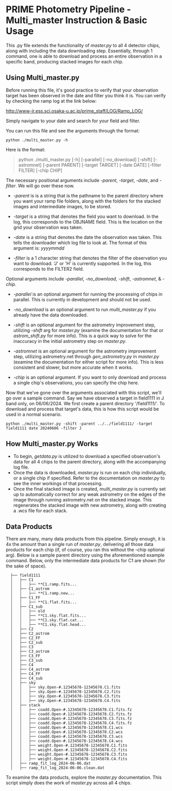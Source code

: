# PRIME Photometry Pipeline - Multi_master Instruction & Basic Usage

This .py file extends the functionality of _master.py_ to all 4 detector chips, along with including the data downloading step.  Essentially, through 1 command, one is able to download and process an entire observation in a specific band, producing stacked images for each chip.

## Using Multi_master.py

Before running this file, it's good practice to verify that your observation target has been observed in the date and filter you think it is.  You can verify by checking the ramp log at the link below:

http://www-ir.ess.sci.osaka-u.ac.jp/prime_staff/LOG/Ramp_LOG/

Simply navigate to your date and search for your field and filter.

You can run this file and see the arguments through the format:

    python ./multi_master.py -h

Here is the format:

> python ./multi_master.py [-h] [-parallel] [-no_download] [-shift] [-astromnet] [-parent PARENT] [-target TARGET] [-date DATE] [-filter FILTER] [-chip CHIP]

The necessary positional arguments include _-parent_, _-target_, _-date_, and _-filter_.  We will go over these now.
- _-parent_ is is a string that is the pathname to the parent directory where you want your ramp file folders, along with the folders for the stacked images and intermediate images, to be stored.

- _-target_ is a string that denotes the field you want to download.  In the log, this corresponds to the OBJNAME field.  This is the location on the grid your observation was taken.

- _-date_ is a string that denotes the date the observation was taken.  This tells the downloader which log file to look at.  The format of this argument is: _yyyymmdd_

- _-filter_ is a 1 character string that denotes the filter of the observation you want to download.  'J' or 'H' is currently supported.  In the log, this corresponds to the FILTER2 field.

Optional arguments include _-parallel_, _-no_download_, _-shift_, _-astromnet_, & _-chip_.
- _-parallel_ is an optional argument for running the processing of chips in parallel.  This is currently in development and should not be used.

- _-no_download_ is an optional argument to run _multi_master.py_ if you already have the data downloaded.

- _-shift_ is an optional argument for the astrometry improvement step, utilizing _-shift_ arg for _master.py_ (examine the documentation for that or _astrom_shift.py_ for more info).  This is a quick way to solve for the inaccuracy in the initial astrometry step on _master.py_.

- _-astromnet_ is an optional argument for the astrometry improvement step, utilizing astrometry.net through _gen_astrometry.py_ in _master.py_ (examine the documentation for either script for more info).  This is less consistent and slower, but more accurate when it works.

- _-chip_ is an optional argument.  If you want to only download and process a single chip's observations, you can specify the chip here.

Now that we've gone over the arguments associated with this script, we'll go over a sample command.  Say we have observed a target in field1111 in J band only, on 06/06/2024.  We first create a parent directory '/field1111/'.  To download and process that target's data, this is how this script would be used in a normal scenario.  

    python ./multi_master.py -shift -parent ../../field1111/ -target field1111 date 20240606 -filter J

## How Multi_master.py Works

- To begin, _getdata.py_ is utilized to download a specified observation's data for all 4 chips to the parent directory, along with the accompanying log file.
- Once the data is downloaded, _master.py_ is run on each chip individually, or a single chip if specified.  Refer to the documentation on _master.py_ to see the inner workings of that processing.
- Once the final stacked image is created, _multi_master.py_ is currently set up to automatically correct for any weak astrometry on the edges of the image through running astrometry.net on the stacked image.  This regenerates the stacked image with new astrometry, along with creating a .wcs file for each stack.

## Data Products

There are many, many data products from this pipeline.  Simply enough, it is 4x the amount than a single run of _master.py_, delivering all those data products for each chip (if, of course, you ran this without the -chip optional arg).  Below is a sample parent directory using the aforementioned example command.  Below, only the intermediate data products for C1 are shown (for the sake of space).

      ├── field1111
      │   ├── C1
      │   │   ├── **C1.ramp.fits...
      │   ├── C1_astrom
      │   │   ├── **C1.ramp.new...
      │   ├── C1_FF
      │   │   ├── **C1.flat.fits...
      │   ├── C1_sub
      │   │   ├── old
      │   │   ├── **C1.sky.flat.fits...
      │   │   ├── **C1.sky.flat.cat...
      │   │   ├── **C1.sky.flat.head...
      │   ├── C2
      │   ├── C2_astrom
      │   ├── C2_FF
      │   ├── C2_sub
      │   ├── C3
      │   ├── C3_astrom
      │   ├── C3_FF
      │   ├── C3_sub
      │   ├── C4
      │   ├── C4_astrom
      │   ├── C4_FF
      │   ├── C4_sub
      │   ├── sky
      │   │   ├── sky.Open-#.12345678-12345678.C1.fits
      │   │   ├── sky.Open-#.12345678-12345678.C2.fits
      │   │   ├── sky.Open-#.12345678-12345678.C3.fits
      │   │   ├── sky.Open-#.12345678-12345678.C4.fits
      │   ├── stack
      │   │   ├── coadd.Open-#.12345678-12345678.C1.fits.fz
      │   │   ├── coadd.Open-#.12345678-12345678.C2.fits.fz
      │   │   ├── coadd.Open-#.12345678-12345678.C3.fits.fz
      │   │   ├── coadd.Open-#.12345678-12345678.C4.fits.fz
      │   │   ├── coadd.Open-#.12345678-12345678.C1.wcs
      │   │   ├── coadd.Open-#.12345678-12345678.C2.wcs
      │   │   ├── coadd.Open-#.12345678-12345678.C3.wcs
      │   │   ├── coadd.Open-#.12345678-12345678.C4.wcs
      │   │   ├── weight.Open-#.12345678-12345678.C1.fits
      │   │   ├── weight.Open-#.12345678-12345678.C2.fits
      │   │   ├── weight.Open-#.12345678-12345678.C3.fits
      │   │   ├── weight.Open-#.12345678-12345678.C4.fits
      │   ├── ramp_fit_log_2024-06-06.dat
      │   ├── ramp_fit_log_2024-06-06.clean.dat

To examine the data products, explore the _master.py_ documentation.  This script simply does the work of _master.py_ across all 4 chips.  
